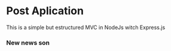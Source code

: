 # Post Aplication
This is a simple but estructured MVC in NodeJs witch Express.js


### New news son